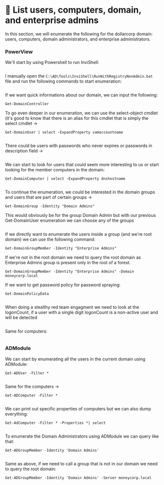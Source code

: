 # 🌭 List users, computers, domain, and enterprise admins

In this section, we will enumerate the following for the dollarcorp domain: users, computers, domain administrators, and enterprise administrators.

### PowerView

We'll start by using Powershell to run InviShell:

<figure><img src="../../.gitbook/assets/image (18) (1).png" alt=""><figcaption></figcaption></figure>

I manually open the `C:\AD\Tools\InviShell\RunWithRegistryNonAdmin.bat` file and run the following commands to start enumeration:

<figure><img src="../../.gitbook/assets/image (1) (1) (1) (1) (1) (1) (1) (1) (1) (1) (1) (1) (1) (1) (1) (1) (1) (1) (1) (1) (1) (1) (1) (1) (1) (1) (1) (1) (1).png" alt=""><figcaption></figcaption></figure>

If we want quick informations about our domain, we can input the following:

```
Get-DomainController
```

To go even deeper in our enumeration, we can use the select-object cmdlet (it's good to know that there is an alias for this cmdlet that is simply the select cmdlet ->

```
Get-DomainUser | select -ExpandProperty samaccountname
```

<figure><img src="../../.gitbook/assets/image (2) (1) (1) (1) (1) (1) (1) (1) (1) (1) (1) (1) (1) (1) (1) (1) (1) (1) (1) (1) (1) (1) (1) (1) (1) (1) (1) (1) (1).png" alt=""><figcaption></figcaption></figure>

There could be users with passwords who never expires or passwords in description field ->

<figure><img src="../../.gitbook/assets/image (1072).png" alt=""><figcaption></figcaption></figure>

We can start to look for users that could seem more interesting to us or start looking for the member computers in the domain:

```
Get-DomainComputer | select -ExpandProperty dnshostname
```

<figure><img src="../../.gitbook/assets/image (3) (1) (1) (1) (1) (1) (1) (1) (1) (1) (1) (1) (1) (1) (1) (1) (1) (1) (1) (1) (1) (1) (1) (1).png" alt=""><figcaption></figcaption></figure>

To continue the enumeration, we could be interested in the domain groups and users that are part of certain groups ->

```
Get-DomainGroup -Identity "Domain Admins"
```

This would obviously be for the group Domain Admin but with our previous Get-DomainUser enumeration we can choose any of the groups

<figure><img src="../../.gitbook/assets/image (4) (1) (1) (1) (1) (1) (1) (1) (1) (1) (1) (1) (1) (1) (1) (1) (1) (1) (1) (1).png" alt=""><figcaption></figcaption></figure>

If we directly want to enumerate the users inside a group (and we're root domain) we can use the following command:

```
Get-DomainGroupMember -Identity "Enterprise Admins"
```

If we're not in the root domain we need to query the root domain as Enterprise Admins group is present only in the root of a forest.

```
Get-DomainGroupMember -Identity "Enterprise Admins" -Domain moneycorp.local
```

If we want to get password policy for password spraying:

```
Get-DomainPolicyData
```

<figure><img src="../../.gitbook/assets/image (1071).png" alt=""><figcaption></figcaption></figure>

When doing a stealthy red team engagment we need to look at the logonCount, if a user with a single digit logonCount is a non-active user and will be detected

<figure><img src="../../.gitbook/assets/image (1073).png" alt=""><figcaption></figcaption></figure>

Same for computers:

<figure><img src="../../.gitbook/assets/image (1074).png" alt=""><figcaption></figcaption></figure>

### ADModule

We can start by enumerating all the users in the current domain using ADModule:

```
Get-ADUser -Filter *
```

<figure><img src="../../.gitbook/assets/image (5) (1) (1) (1) (1) (1) (1) (1) (1) (1) (1) (1) (1) (1) (1) (1) (1) (1) (1).png" alt=""><figcaption></figcaption></figure>

Same for the computers ->

```
Get-ADComputer -Filter *
```

<figure><img src="../../.gitbook/assets/image (6) (1) (1) (1) (1) (1) (1) (1) (1) (1) (1) (1) (1) (1) (1) (1) (1) (1).png" alt=""><figcaption></figcaption></figure>

We can print out specific properties of computers but we can also dump everything:

```
Get-AdComputer -Filter * -Properties *| select
```

<figure><img src="../../.gitbook/assets/image (7) (1) (1) (1) (1) (1) (1) (1) (1) (1) (1) (1) (1) (1) (1) (1) (1) (1).png" alt=""><figcaption></figcaption></figure>

To enumerate the Domain Administrators using ADModule we can query like that:

```
Get-ADGroupMember -Identity 'Domain Admins'
```

<figure><img src="../../.gitbook/assets/image (8) (1) (1) (1) (1) (1) (1) (1) (1) (1) (1) (1) (1) (1) (1).png" alt=""><figcaption></figcaption></figure>

Same as above, if we need to call a group that is not in our domain we need to query the root domain:

```
Get-ADGroupMember -Identity 'Domain Admins' -Server moneycorp.local
```

<figure><img src="../../.gitbook/assets/image (9) (1) (1) (1) (1) (1) (1) (1) (1) (1) (1) (1).png" alt=""><figcaption></figcaption></figure>
